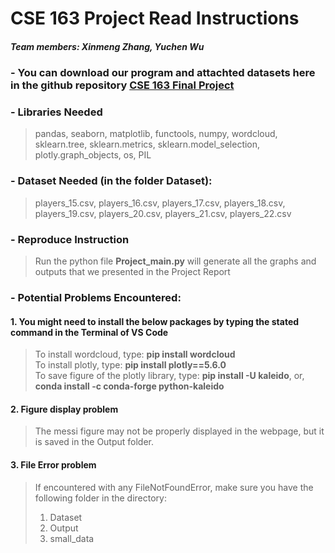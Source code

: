 # CSE 163 Project Read Instructions
##### Team members: Xinmeng Zhang, Yuchen Wu

### - You can download our program and attachted datasets here in the github repository [CSE 163 Final Project](https://github.com/annezxm/cse-163-project)

### - Libraries Needed
> pandas, seaborn, matplotlib, functools, numpy, wordcloud, sklearn.tree, sklearn.metrics, sklearn.model_selection, plotly.graph_objects, os, PIL

### - Dataset Needed (in the folder Dataset):
> players_15.csv, players_16.csv, players_17.csv, players_18.csv, players_19.csv, players_20.csv, players_21.csv, players_22.csv

### - Reproduce Instruction
> Run the python file **Project_main.py** will generate all the graphs and outputs that we presented in the Project Report

### - Potential Problems Encountered:
#### 1. You might need to install the below packages by typing the stated command in the Terminal of VS Code
 > To install wordcloud, type: **pip install wordcloud**  
 > To install plotly, type: **pip install plotly==5.6.0**  
 > To save figure of the plotly library, type: **pip install -U kaleido**, or, **conda install -c conda-forge python-kaleido**
#### 2. Figure display problem
 > The messi figure may not be properly displayed in the webpage, but it is saved in the Output folder.
#### 3. File Error problem
 > If encountered with any FileNotFoundError, make sure you have the following folder in the directory:
 > 1. Dataset
 > 2. Output
 > 3. small_data
